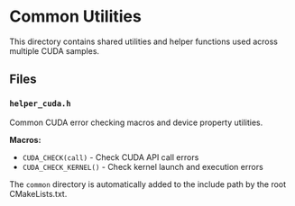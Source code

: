 # Common Utilities

This directory contains shared utilities and helper functions used across multiple CUDA samples.

## Files

### `helper_cuda.h`
Common CUDA error checking macros and device property utilities.

**Macros:**
- `CUDA_CHECK(call)` - Check CUDA API call errors
- `CUDA_CHECK_KERNEL()` - Check kernel launch and execution errors


The `common` directory is automatically added to the include path by the root CMakeLists.txt.

